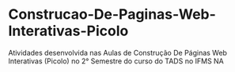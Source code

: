 # Construcao-De-Paginas-Web-Interativas-Picolo
Atividades desenvolvida nas Aulas de Construção De Páginas Web Interativas (Picolo) no 2° Semestre do curso do TADS no IFMS NA
